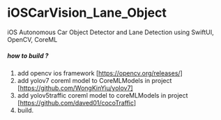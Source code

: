 # iOSCarVision_Lane_Object
iOS Autonomous Car Object Detector and Lane Detection using SwiftUI, OpenCV, CoreML

##### how to build ?
1. add opencv ios framework [https://opencv.org/releases/] 
2. add yolov7 coreml model to CoreMLModels in project [https://github.com/WongKinYiu/yolov7]
3. add yolov5traffic coreml model to coreMLModels in project  [https://github.com/daved01/cocoTraffic]
4. build.
